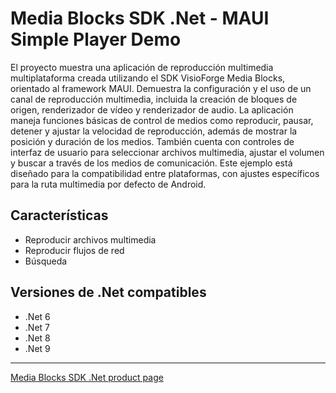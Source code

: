 # Media Blocks SDK .Net - MAUI Simple Player Demo

El proyecto muestra una aplicación de reproducción multimedia multiplataforma creada utilizando el SDK VisioForge Media Blocks, orientado al framework MAUI. Demuestra la configuración y el uso de un canal de reproducción multimedia, incluida la creación de bloques de origen, renderizador de vídeo y renderizador de audio. La aplicación maneja funciones básicas de control de medios como reproducir, pausar, detener y ajustar la velocidad de reproducción, además de mostrar la posición y duración de los medios. También cuenta con controles de interfaz de usuario para seleccionar archivos multimedia, ajustar el volumen y buscar a través de los medios de comunicación. Este ejemplo está diseñado para la compatibilidad entre plataformas, con ajustes específicos para la ruta multimedia por defecto de Android.

## Características

- Reproducir archivos multimedia
- Reproducir flujos de red
- Búsqueda

## Versiones de .Net compatibles

- .Net 6
- .Net 7
- .Net 8
- .Net 9

---

[Media Blocks SDK .Net product page](https://www.visioforge.com/media-blocks-sdk)
